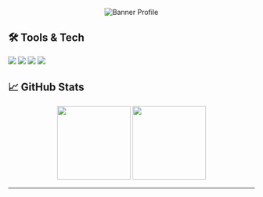 <!-- Banner Gambar -->
<p align="center">
  <img src="https://via.placeholder.com/1200x300.png?text=Banner+Profile" alt="Banner Profile" />
</p>

## 🛠️ Tools & Tech

<p>
  <img src="https://img.shields.io/badge/Laravel-F55247?style=for-the-badge&logo=laravel&logoColor=white" />
  <img src="https://img.shields.io/badge/MySQL-00758F?style=for-the-badge&logo=mysql&logoColor=white" />
  <img src="https://img.shields.io/badge/VS%20Code-007ACC?style=for-the-badge&logo=visual-studio-code&logoColor=white" />
  <img src="https://img.shields.io/badge/Git-F1502F?style=for-the-badge&logo=git&logoColor=white" />
</p>

## 📈 GitHub Stats

<p align="center">
  <img src="https://github-readme-stats.vercel.app/api?username=wahyouu22&show_icons=true&theme=tokyonight" height="150" />
  <img src="https://github-readme-stats.vercel.app/api/top-langs/?username=wahyouu22&layout=compact&theme=tokyonight" height="150"/>
</p>

---
